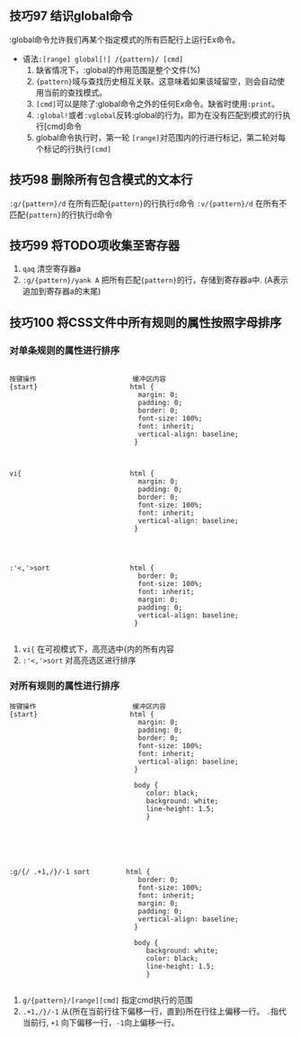 ## 技巧97 结识global命令

 :global命令允许我们再某个指定模式的所有匹配行上运行Ex命令。
 
* 语法`:[range] global[!] /{pattern}/ [cmd]`
    1. 缺省情况下，:global的作用范围是整个文件(%)
    2. `{pattern}`域与查找历史相互关联。这意味着如果该域留空，则会自动使用当前的查找模式。
    3. `[cmd]`可以是除了:global命令之外的任何Ex命令。缺省时使用`:print`。
    4. `:global!`或者`:vglobal`反转:global的行为。即为在没有匹配到模式的行执行[cmd]命令
    5. global命令执行时，第一轮 `[range]`对范围内的行进行标记，第二轮对每个标记的行执行`[cmd]`

    
    
## 技巧98 删除所有包含模式的文本行

`:g/{pattern}/d` 在所有匹配`{pattern}`的行执行`d`命令
`:v/{pattern}/d` 在所有不匹配`{pattern}`的行执行`d`命令

## 技巧99 将TODO项收集至寄存器

1. `qaq` 清空寄存器a
2. `:g/{pattern}/yank A` 把所有匹配`{pattern}`的行，存储到寄存器a中. (A表示追加到寄存器a的末尾)


## 技巧100 将CSS文件中所有规则的属性按照字母排序


### 对单条规则的属性进行排序


```

按键操作                        缓冲区内容
{start}                       html { 
                                margin: 0;                                padding: 0;                                border: 0;                                font-size: 100%;                                font: inherit;                                vertical-align: baseline;
                               }
                               
                               
                               
vi{                           html { 
                                margin: 0;                                padding: 0;                                border: 0;                                font-size: 100%;                                font: inherit;                                vertical-align: baseline;
                               }
                               
                               
                               
                               
:'<,'>sort                    html { 
                                border: 0;
                                font-size: 100%;
                                font: inherit;
                                margin: 0;                                padding: 0;                                vertical-align: baseline;
                               }


```

1. `vi{` 在可视模式下，高亮选中{内的所有内容
2. `:'<,'>sort` 对高亮选区进行排序

### 对所有规则的属性进行排序

```
按键操作                        缓冲区内容
{start}                       html { 
                                margin: 0;                                padding: 0;                                border: 0;                                font-size: 100%;                                font: inherit;                                vertical-align: baseline;
                               }
                               
                               body {
                                  color: black; 
                                  background: white;                                 
                                  line-height: 1.5;
                                  }
                               
                           
                               
                               
                               
                               
:g/{/ .+1,/}/-1 sort         html { 
                                border: 0;
                                font-size: 100%;
                                font: inherit;
                                margin: 0;                                padding: 0;                                vertical-align: baseline;
                               }
                               
                               body {
                                  background: white;
                                  color: black; 
                                  line-height: 1.5;
                                  }


```

1. `g/{pattern}/[range][cmd]` 指定cmd执行的范围
2. `.+1,/}/-1` 从{所在当前行往下偏移一行，直到}所在行往上偏移一行。 `.`指代当前行, `+1` 向下偏移一行，`-1`向上偏移一行。